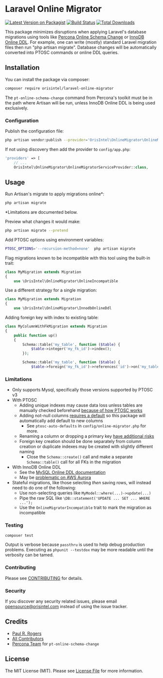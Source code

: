 # Laravel Online Migrator

[![Latest Version on Packagist](https://img.shields.io/packagist/v/orisintel/laravel-online-migrator.svg?style=flat-square)](https://packagist.org/packages/orisintel/laravel-online-migrator)
[![Build Status](https://img.shields.io/travis/orisintel/laravel-online-migrator/master.svg?style=flat-square)](https://travis-ci.org/orisintel/laravel-online-migrator)
[![Total Downloads](https://img.shields.io/packagist/dt/orisintel/laravel-online-migrator.svg?style=flat-square)](https://packagist.org/packages/orisintel/laravel-online-migrator)

This package minimizes disruptions when applying Laravel's database migrations
using tools like [Percona Online Schema Change](https://www.percona.com/doc/percona-toolkit/LATEST/pt-online-schema-change.html)
or [InnoDB Online DDL](https://dev.mysql.com/doc/refman/5.6/en/innodb-online-ddl.html).
For example, one can write (mostly) standard Laravel migration files then run
"php artisan migrate". Database changes will be automatically converted into
PTOSC commands or online DDL queries.

## Installation

You can install the package via composer:

``` bash
composer require orisintel/laravel-online-migrator
```

The `pt-online-schema-change` command from Percona's toolkit must be in the path
where Artisan will be run, unless InnoDB Online DDL is being used exclusively.

### Configuration

Publish the configuration file:
``` bash
php artisan vendor:publish --provider='OrisIntel\OnlineMigrator\OnlineMigratorServiceProvider'
```

If not using discovery then add the provider to `config/app.php`:
``` php
'providers' => [
    // ...
    OrisIntel\OnlineMigrator\OnlineMigratorServiceProvider::class,
```

## Usage

Run Artisan's migrate to apply migrations online*:
``` bash
php artisan migrate
```
\*Limitations are documented below.

Preview what changes it would make:
``` bash
php artisan migrate --pretend
```

Add PTOSC options using environment variables:
``` bash
PTOSC_OPTIONS='--recursion-method=none'  php artisan migrate
```

Flag migrations known to be incompatible with this tool using the built-in trait:
``` php
class MyMigration extends Migration
{
    use \OrisIntel\OnlineMigrator\OnlineIncompatible
```

Use a different strategy for a single migration:
``` php
class MyMigration extends Migration
{
    use \OrisIntel\OnlineMigrator\InnodbOnlineDdl
```

Adding foreign key with index to existing table:
``` php
class MyColumnWithFkMigration extends Migration
{
    public function up()
    {
        Schema::table('my_table', function ($table) {
            $table->integer('my_fk_id')->index();
        });

        Schema::table('my_table', function ($table) {
            $table->foreign('my_fk_id')->references('id')->on('my_table2');
```

### Limitations
- Only supports Mysql, specifically those versions supported by PTOSC v3
- With PTOSC
  - Adding unique indexes may cause data loss unless tables are manually checked
    beforehand [because of how PTOSC works](https://www.percona.com/doc/percona-toolkit/LATEST/pt-online-schema-change.html#id7)
  - Adding not-null columns [requires a default](https://www.percona.com/doc/percona-toolkit/LATEST/pt-online-schema-change.html#cmdoption-pt-online-schema-change-alter)
    so this package will automatically add default to new columns
    - See `ptosc-auto-defaults` in `config/online-migrator.php` for more.
  - Renaming a column or dropping a primary key [have additional risks](https://www.percona.com/doc/percona-toolkit/LATEST/pt-online-schema-change.html#id1)
  - Foreign key creation should be done separately from column creation or
    duplicate indexes may be created with slightly different naming
    - Close the `Schema::create()` call and make a separate `Schema::table()`
      call for all FKs in the migration
- With InnoDB Online DDL
  - See the [MySQL Online DDL documentation](https://dev.mysql.com/doc/refman/5.6/en/innodb-create-index-overview.html)
  - May be [problematic on AWS Aurora](https://medium.com/@soomiq/why-you-should-not-use-mysql-5-6-online-ddl-on-aws-aurora-40985d5e90f5)
- Stateful migrations, like those selecting _then_ saving rows,
  will instead need to do one of the following:
  - Use non-selecting queries like `MyModel::where(...)->update(...)`
  - Pipe the raw SQL like `\DB::statement('UPDATE ... SET ... WHERE ...');`
  - Use the `OnlineMigratorIncompatible` trait to mark the migration as
    incompatible

### Testing

``` bash
composer test
```

Output is verbose because `passthru` is used to help debug production problems.
Executing as `phpunit --testdox` may be more readable until the verbosity can be
tamed.

### Contributing

Please see [CONTRIBUTING](CONTRIBUTING.md) for details.

### Security

If you discover any security related issues, please email
opensource@orisintel.com instead of using the issue tracker.

## Credits

- [Paul R. Rogers](https://github.com/paulrrogers)
- [All Contributors](../../contributors)
- [Percona Team](https://www.percona.com/about-percona/team) for `pt-online-schema-change`

## License

The MIT License (MIT). Please see [License File](LICENSE.md) for more information.
